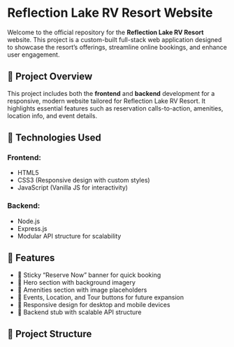 # Reflection Lake RV Resort Website

Welcome to the official repository for the **Reflection Lake RV Resort** website. This project is a custom-built full-stack web application designed to showcase the resort’s offerings, streamline online bookings, and enhance user engagement.

## 🔧 Project Overview

This project includes both the **frontend** and **backend** development for a responsive, modern website tailored for Reflection Lake RV Resort. It highlights essential features such as reservation calls-to-action, amenities, location info, and event details.

## 📁 Technologies Used

### Frontend:
- HTML5
- CSS3 (Responsive design with custom styles)
- JavaScript (Vanilla JS for interactivity)

### Backend:
- Node.js
- Express.js
- Modular API structure for scalability

## 🚀 Features

- 🔹 Sticky “Reserve Now” banner for quick booking
- 🔹 Hero section with background imagery
- 🔹 Amenities section with image placeholders
- 🔹 Events, Location, and Tour buttons for future expansion
- 🔹 Responsive design for desktop and mobile devices
- 🔹 Backend stub with scalable API structure

## 📂 Project Structure

